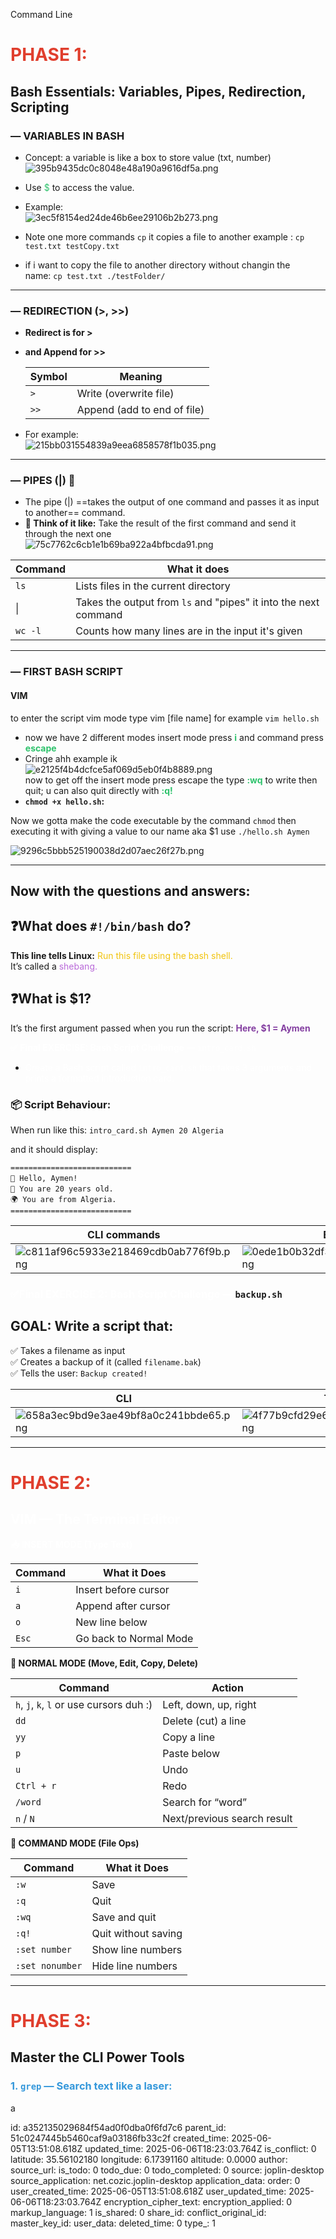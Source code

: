 Command Line

# <span style="color: rgb(224, 62, 45);">**PHASE 1:**</span>

## Bash Essentials: Variables, Pipes, Redirection, Scripting

### — VARIABLES IN BASH

- Concept: a variable is like a box to store value (txt, number)  
    ![395b9435dc0c8048e48a190a9616df5a.png](:/3d93d1b9460d4b7980788985ef86bf30)
    
- Use <span style="color: rgb(45, 194, 107);">$</span> to access the value.
    
- Example:  
    ![3ec5f8154ed24de46b6ee29106b2b273.png](:/1ab7b5e8f05948da82c6b15ffea03cbf)
    
- Note one more commands `cp` it copies a file to another example : `cp test.txt testCopy.txt`
    
- if i want to copy the file to another directory without changin the name: `cp test.txt ./testFolder/`
    

* * *

### — REDIRECTION (>, >>)

- **Redirect is for >**
    
- **and Append for >>**
    
    | Symbol | Meaning |
    | --- | --- |
    | `>` | Write (overwrite file) |
    | `>>` | Append (add to end of file) |
    
- For example:  
    ![215bb031554839a9eea6858578f1b035.png](:/76808521ba934925bda1825b1c55805c)
    

* * *

### — PIPES (|) 🧪

- The pipe (|) ==takes the output of one command and passes it as input to another== command.
- **🧠 Think of it like:** Take the result of the first command and send it through the next one  
    ![75c7762c6cb1e1b69ba922a4bfbcda91.png](:/7d8555acb64349c79132c2302b3c6d17)

| Command | What it does |
| --- | --- |
| `ls` | Lists files in the current directory |
| \|  | Takes the output from `ls` and "pipes" it into the next command |
| `wc -l` | Counts how many lines are in the input it's given |

* * *

### — FIRST BASH SCRIPT

#### VIM

to enter the script vim mode type vim \[file name\] for example `vim hello.sh`

- now we have 2 different modes insert mode press **<span style="color: rgb(45, 194, 107);">i</span>** and command press **<span style="color: rgb(45, 194, 107);">escape</span>**
- Cringe ahh example ik  
    ![e2125f4b4dcfce5af069d5eb0f4b8889.png](:/5e76324dc77a4ed8aac5df852d12d918)  
    now to get off the insert mode press escape the type <span style="color: rgb(45, 194, 107);">**:wq**</span> to write then quit; u can also quit directly with <span style="color: rgb(45, 194, 107);">**:q!**</span>
- **`chmod +x hello.sh`:**

Now we gotta make the code executable by the command `chmod` then executing it with giving a value to our name aka $1 use `./hello.sh Aymen`

![9296c5bbb525190038d2d07aec26f27b.png](:/172f04f1803447b0ace86c7f4d270e5f)

* * *

## Now with the questions and answers:

## ❓What does `#!/bin/bash` do?

**This line tells Linux:** <span style="color: rgb(241, 196, 15);">Run this file using the bash shell.</span>  
It’s called a <span style="color: rgb(185, 106, 217);">shebang.</span>

## ❓What is $1?

It’s the first argument passed when you run the script: <span style="color: rgb(132, 63, 161);">**Here, $1 = Aymen**</span>

<span style="color: rgb(255, 255, 255);">**✅ Final EXERCISE: Bash Script Challenge —** `intro_card.sh`</span>

- <span style="color: #ffffff;">Create a Bash script called `intro_card.sh` that takes 3 arguments and prints a formatted introduction card.</span>

### 📦 Script Behaviour:

When run like this: `intro_card.sh Aymen 20 Algeria`

and it should display:

`===========================`  
`👋 Hello, Aymen!           `                                   
`📅 You are 20 years old.   `           
`🌍 You are from Algeria.   `           
`===========================`

| CLI commands | Bash Script |
| --- | --- |
| ![c811af96c5933e218469cdb0ab776f9b.png](:/0b87a551991e4db0b384c1eb4cf3d374) | ![0ede1b0b32df30ee003c29372c2d33ca.png](:/3058854001b44e169572e9bfc1dc4711) |

### <span style="color: rgb(255, 255, 255);">**✅**</span><span style="color: rgb(255, 255, 255);">Final EXERCISE 2: Bash Script Challenge —</span> `backup.sh`

## GOAL: Write a script that:

✅ Takes a filename as input  
✅ Creates a backup of it (called `filename.bak`)  
✅ Tells the user: `Backup created!`

| CLI | The Script |
| --- | --- |
| ![658a3ec9bd9e3ae49bf8a0c241bbde65.png](:/e887dcabf00c4736951b18b5ca4d08a2) | ![4f77b9cfd29e69d333d8c8d6e1675bf8.png](:/44eb485d90504bd592383342f16e4933) |

* * *

# <span style="color: rgb(224, 62, 45);">**PHASE 2:**</span>

## <span style="color: rgb(255, 255, 255);">VIM — The Terminal Editor</span>

**<span style="color: rgb(255, 255, 255);">📥 INSERT MODE (Type Text)</span>**

| Command | What it Does |
| --- | --- |
| `i` | Insert before cursor |
| `a` | Append after cursor |
| `o` | New line below |
| `Esc` | Go back to Normal Mode |

**🚀 NORMAL MODE (Move, Edit, Copy, Delete)**

| Command | Action |
| --- | --- |
| `h`, `j`, `k`, `l` or use cursors duh :) | Left, down, up, right |
| `dd` | Delete (cut) a line |
| `yy` | Copy a line |
| `p` | Paste below |
| `u` | Undo |
| `Ctrl + r` | Redo |
| `/word` | Search for “word” |
| `n` / `N` | Next/previous search result |

**💾 COMMAND MODE (File Ops)**

| Command | What it Does |
| --- | --- |
| `:w` | Save |
| `:q` | Quit |
| `:wq` | Save and quit |
| `:q!` | Quit without saving |
| `:set number` | Show line numbers |
| `:set nonumber` | Hide line numbers |

* * *

# <span style="color: rgb(224, 62, 45);">PHASE 3:</span>

## **Master the CLI Power Tools**

### <span style="color: rgb(53, 152, 219);">**1\. `grep` — Search text like a laser:**</span>

a

id: a352135029684f54ad0f0dba0f6fd7c6
parent_id: 51c0247445b5460caf9a03186fb33c2f
created_time: 2025-06-05T13:51:08.618Z
updated_time: 2025-06-06T18:23:03.764Z
is_conflict: 0
latitude: 35.56102180
longitude: 6.17391160
altitude: 0.0000
author: 
source_url: 
is_todo: 0
todo_due: 0
todo_completed: 0
source: joplin-desktop
source_application: net.cozic.joplin-desktop
application_data: 
order: 0
user_created_time: 2025-06-05T13:51:08.618Z
user_updated_time: 2025-06-06T18:23:03.764Z
encryption_cipher_text: 
encryption_applied: 0
markup_language: 1
is_shared: 0
share_id: 
conflict_original_id: 
master_key_id: 
user_data: 
deleted_time: 0
type_: 1